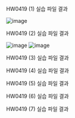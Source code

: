 HW0419 (1) 실습 파일 결과

![image](https://github.com/drawarepair/React/assets/102895287/ffa437da-86f0-476b-b62f-fb2356c5fcd9)

HW0419 (2) 실습 파일 결과

![image](https://github.com/drawarepair/React/assets/102895287/6f2d84c7-ac90-486e-bf8f-fa3d6404da7b) ![image](https://github.com/drawarepair/React/assets/102895287/74f0a9c4-cc3b-4664-8533-be1ae9e042c9)


HW0419 (3) 실습 파일 결과


HW0419 (4) 실습 파일 결과


HW0419 (5) 실습 파일 결과


HW0419 (6) 실습 파일 결과


HW0419 (7) 실습 파일 결과

